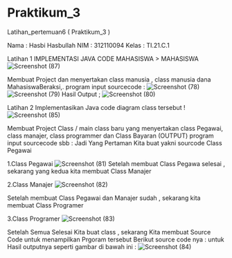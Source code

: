 # Praktikum_3
Latihan_pertemuan6 ( Praktikum_3 )

Nama  : Hasbi Hasbullah
NIM   : 312110094     Kelas   : TI.21.C.1

Latihan 1
IMPLEMENTASI JAVA CODE MAHASISWA > MAHASISWA
![Screenshot (87)](https://user-images.githubusercontent.com/92858927/200029425-f7916988-2dd9-44f0-8f9e-0141198778b5.png)

Membuat Project dan menyertakan class manusia , class manusia dana MahasiswaBeraksi,.
program input sourcecode  :
![Screenshot (78)](https://user-images.githubusercontent.com/92858927/200030362-a39241ee-a70f-49f5-a20d-1f843cf93953.png)
![Screenshot (79)](https://user-images.githubusercontent.com/92858927/200030385-3c151a15-5283-4f8e-bb56-a6f0a2f1fd09.png)
Hasil Output  ;
![Screenshot (80)](https://user-images.githubusercontent.com/92858927/200030496-3d73276e-87a0-4342-a47f-b6ad2eb8a5ea.png)


Latihan 2
Implementasikan Java code diagram class tersebut  !
![Screenshot (85)](https://user-images.githubusercontent.com/92858927/200030943-5f60e0af-1d50-4be1-a732-4c509387cc81.png)

Membuat Project Class / main class baru yang menyertakan class Pegawai, class manajer, class programmer dan Class Bayaran (OUTPUT)
program input sourcecode sbb  :
Jadi Yang Pertaman Kita buat yakni sourcode Class Pegawai

1.Class Pegawai 
![Screenshot (81)](https://user-images.githubusercontent.com/92858927/200031795-d2218591-232d-4e61-a13c-bb6d49a6b25b.png)
 Setelah membuat Class Pegawa selesai , sekarang yang kedua kita membuat Class Manajer 

2.Class Manajer
![Screenshot (82)](https://user-images.githubusercontent.com/92858927/200031905-97a12d4c-7e8d-477d-b5bb-94cc59bc3fe7.png)

Setelah membuat Class Pegawai dan Manajer sudah , sekarang kita membuat Class Programer

3.Class Programer
![Screenshot (83)](https://user-images.githubusercontent.com/92858927/200031954-dd2e712b-7b59-435c-98a9-f3412f98e034.png)

Setelah Semua Selesai Kita buat class , sekarang Kita membuat Source Code untuk menampilkan Prgoram tersebut
Berikut source code nya :
untuk Hasil outputnya seperti gambar di bawah ini : 
![Screenshot (84)](https://user-images.githubusercontent.com/92858927/200032161-db42518f-7ea9-4c11-a28b-8c43f85ebdc0.png)
